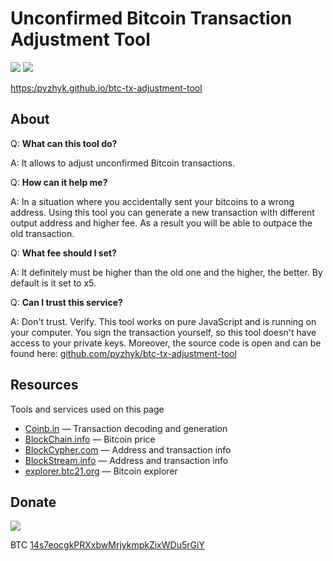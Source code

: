 # Unconfirmed Bitcoin Transaction Adjustment Tool

![](https://img.shields.io/github/license/pyzhyk/btc-tx-adjustment-tool)
![](https://img.shields.io/badge/version-beta-blue)

[https:/pyzhyk.github.io/btc-tx-adjustment-tool](https://pyzhyk.github.io/btc-tx-adjustment-tool)

## About
Q: **What can this tool do?**

A: It allows to adjust unconfirmed Bitcoin transactions.

Q: **How can it help me?**

A: In a situation where you accidentally sent your bitcoins to a wrong address. Using this tool you can generate a new transaction with different output address and higher fee. As a result you will be able to outpace the old transaction.

Q: **What fee should I set?**

A: It definitely must be higher than the old one and the higher, the better. By default is it set to x5.

Q: **Can I trust this service?**

A: Don't trust. Verify. This tool works on pure JavaScript and is running on your computer. You sign the transaction yourself, so this tool doesn't have access to your private keys. Moreover, the source code is open and can be found here: [github.com/pyzhyk/btc-tx-adjustment-tool](https://github.com/pyzhyk/btc-tx-adjustment-tool)

## Resources
Tools and services used on this page

- [Coinb.in](https://coinb.in) — Transaction decoding and generation
- [BlockChain.info](https://blockchain.info) — Bitcoin price
- [BlockCypher.com](https://blockcypher.com) — Address and transaction info
- [BlockStream.info](https://blockstream.info) — Address and transaction info
- [explorer.btc21.org](https://explorer.btc21.org) — Bitcoin explorer

## Donate
![](https://pyzhyk.org/img/14s7eocgkPRXxbwMrjykmpkZixWDu5rGiY-256.png)

BTC [14s7eocgkPRXxbwMrjykmpkZixWDu5rGiY](bitcoin:14s7eocgkPRXxbwMrjykmpkZixWDu5rGiY)
